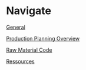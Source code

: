 # Navigate

[General](Production.md)

[Production Planning Overview](ProdPlanning_Overview.md)

[Raw Material Code](Raw_Material_Code.md)

[Ressources](PROD_Ressources.md)